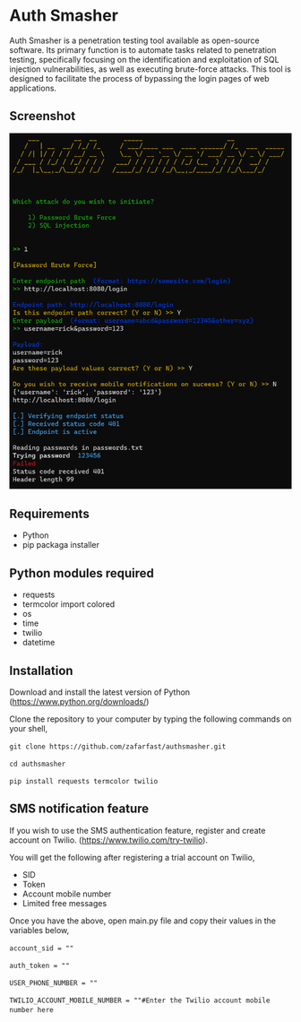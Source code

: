 # Auth Smasher

Auth Smasher is a penetration testing tool available as open-source software. Its primary function is to automate tasks related to penetration testing, specifically focusing on the identification and exploitation of SQL injection vulnerabilities, as well as executing brute-force attacks. This tool is designed to facilitate the process of bypassing the login pages of web applications.

## Screenshot

![authsmasher-banner](/images/screenshot.png)

## Requirements

* Python
* pip packaga installer

## Python modules required

* requests
* termcolor import colored
* os
* time
* twilio
* datetime

## Installation

Download and install the latest version of Python (https://www.python.org/downloads/)

Clone the repository to your computer by typing the following commands on your shell,

`git clone https://github.com/zafarfast/authsmasher.git`

`cd authsmasher`

`pip install requests termcolor twilio`

## SMS notification feature

If you wish to use the SMS authentication feature, register and create account on Twilio. (https://www.twilio.com/try-twilio). 

You will get the following after registering a trial account on Twilio,

* SID
* Token
* Account mobile number
* Limited free messages

Once you have the above, open main.py file and copy their values in the variables below,

`account_sid = "" `

`auth_token = "" `

`USER_PHONE_NUMBER = ""`

`TWILIO_ACCOUNT_MOBILE_NUMBER = ""#Enter the Twilio account mobile number here`
